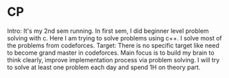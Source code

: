 # CP
Intro: It's my 2nd sem running. In first sem, I did beginner level problem solving with c. Here I am trying to solve problems using c++. I solve most of the problems from codeforces. 
Target: There is no specific target like need to become grand master in codeforces. Main focus is to build my brain to think clearly, improve implementation process via problem solving. I will try to solve at least one problem each day and spend 1H on theory part. 
